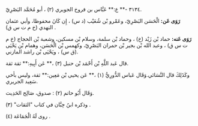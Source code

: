 ٣١٣٤ -** ع:** عَبَّاس بن فروخ الجويري (٢) ، أبو مُحَمَّد البَصْرِيّ.

**رَوَى عَن:** الْحَسَن البَصْرِيّ، وعَمْرو بْن شُعَيْب (د س) ، إِن كَانَ محفوظا، وأبي عثمان النهدي (خ م ت س ق) .

**رَوَى عَنه:** حماد بْن زَيْد (خ) ، وحماد بْن سلمة، وسلام بْن مسكين، وشعبة بْن الحجاج (خ م ت س ق) ، وعبد الله بْن بجير بْن حمران البَصْرِيّ، وكهمس بْن الْحَسَن، وهمام بْن يَحْيَى (ق س) ، ويَحْيَى بْن راشد المازني.

قال عَبد اللَّهِ بْن أَحْمَد بْن حنبل (٣) ،** عَن أَبِيهِ:** ثقة ثقة.

وكَذَلِكَ قال النَّسَائي.وَقَال عَباس الدُّورِيُّ (١) ،** عَن يحيى بْن مَعِين:** ثقة، وليس بأخي سَعِيد الجريري.

وَقَال أَبُو حاتم (٢) : صدوق، صَالِح الحَدِيث.

وذكره ابنُ حِبَّان في كتاب "الثقات" (٣) .

روى لَهُ الْجَمَاعَة (٤) .